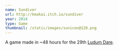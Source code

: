 ```yaml
---
name: Sundiver
url: http://kmakai.itch.io/sundiver
year: 2014
type: Game
thumbnail: /static/images/sunicon@120.png
---
```


A game made in ~48 hours for the 29th [Ludum Dare](https://ludumdare.org/).
